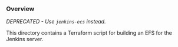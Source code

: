 ### Overview

*DEPRECATED - Use `jenkins-ecs` instead.*

This directory contains a Terraform script for building an EFS for the Jenkins server.